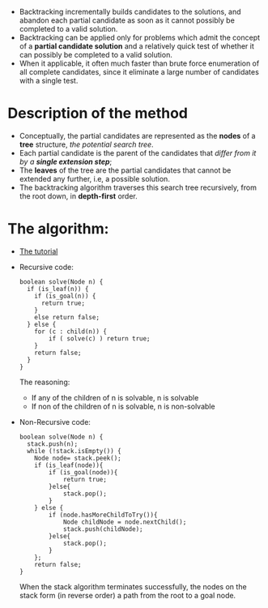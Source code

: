 -   Backtracking incrementally builds candidates to the solutions, and
    abandon each partial candidate as soon as it cannot possibly be
    completed to a valid solution.
-   Backtracking can be applied only for problems which admit the
    concept of a **partial candidate solution** and a relatively quick
    test of whether it can possibly be completed to a valid solution.
-   When it applicable, it often much faster than brute force
    enumeration of all complete candidates, since it eliminate a large
    number of candidates with a single test.

# Description of the method

-   Conceptually, the partial candidates are represented as the **nodes** of
    a **tree** structure, *the potential search tree*.
-   Each partial candidate is the parent of the candidates that *differ
    from it by a **single extension step***;
-   The **leaves** of the tree are the partial candidates that cannot be
    extended any further, i.e, a possible solution.
-   The backtracking algorithm traverses this search tree recursively,
    from the root down, in **depth-first** order.

# The algorithm:

-   [The tutorial](https://www.cis.upenn.edu/~matuszek/cit594-2012/Pages/backtracking.html)
-   Recursive code:
    
        boolean solve(Node n) {
          if (is_leaf(n)) {
            if (is_goal(n)) {
              return true;
            }
            else return false;
          } else {
            for (c : child(n)) {
                if ( solve(c) ) return true;
            }
            return false;
          }
        }
    
    The reasoning:
    
    -   If any of the children of n is solvable, n is solvable
    -   If non of the children of n is solvable, n is non-solvable
-   Non-Recursive code:
    
        boolean solve(Node n) {
          stack.push(n);
          while (!stack.isEmpty()) {
            Node node= stack.peek();
            if (is_leaf(node)){
                if (is_goal(node)){
                    return true;
                }else{
                    stack.pop();
                }
            } else {
                if (node.hasMoreChildToTry()){
                    Node childNode = node.nextChild();
                    stack.push(childNode);
                }else{
                    stack.pop();
                }
            };
            return false;
        }
    
    When the stack algorithm terminates successfully, the nodes on the
    stack form (in reverse order) a path from the root to a goal node.
